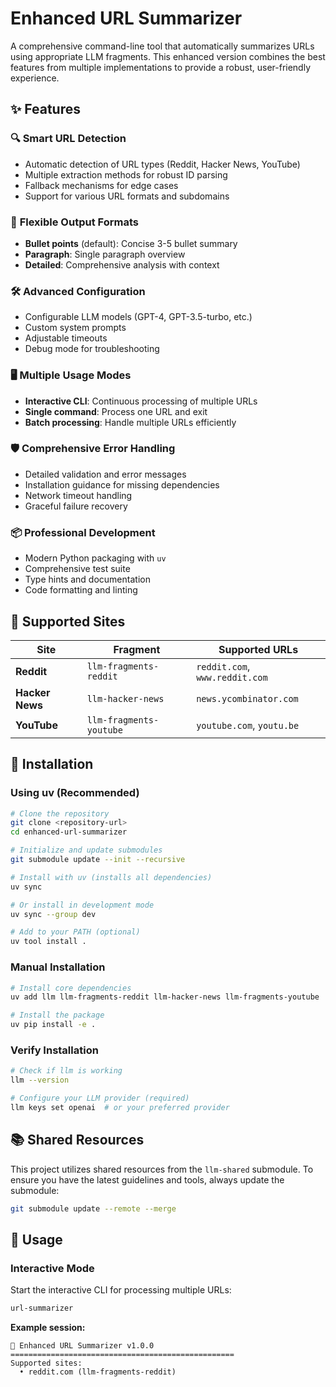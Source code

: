 # Enhanced URL Summarizer

A comprehensive command-line tool that automatically summarizes URLs using appropriate LLM fragments. This enhanced version combines the best features from multiple implementations to provide a robust, user-friendly experience.

## ✨ Features

### 🔍 **Smart URL Detection**

- Automatic detection of URL types (Reddit, Hacker News, YouTube)
- Multiple extraction methods for robust ID parsing
- Fallback mechanisms for edge cases
- Support for various URL formats and subdomains

### 🎯 **Flexible Output Formats**

- **Bullet points** (default): Concise 3-5 bullet summary
- **Paragraph**: Single paragraph overview
- **Detailed**: Comprehensive analysis with context

### 🛠️ **Advanced Configuration**

- Configurable LLM models (GPT-4, GPT-3.5-turbo, etc.)
- Custom system prompts
- Adjustable timeouts
- Debug mode for troubleshooting

### 🖥️ **Multiple Usage Modes**

- **Interactive CLI**: Continuous processing of multiple URLs
- **Single command**: Process one URL and exit
- **Batch processing**: Handle multiple URLs efficiently

### 🛡️ **Comprehensive Error Handling**

- Detailed validation and error messages
- Installation guidance for missing dependencies
- Network timeout handling
- Graceful failure recovery

### 📦 **Professional Development**

- Modern Python packaging with `uv`
- Comprehensive test suite
- Type hints and documentation
- Code formatting and linting

## 🎯 Supported Sites

| Site            | Fragment                | Supported URLs                 |
| --------------- | ----------------------- | ------------------------------ |
| **Reddit**      | `llm-fragments-reddit`  | `reddit.com`, `www.reddit.com` |
| **Hacker News** | `llm-hacker-news`       | `news.ycombinator.com`         |
| **YouTube**     | `llm-fragments-youtube` | `youtube.com`, `youtu.be`      |

## 🚀 Installation

### Using uv (Recommended)

```bash
# Clone the repository
git clone <repository-url>
cd enhanced-url-summarizer

# Initialize and update submodules
git submodule update --init --recursive

# Install with uv (installs all dependencies)
uv sync

# Or install in development mode
uv sync --group dev

# Add to your PATH (optional)
uv tool install .
```

### Manual Installation

```bash
# Install core dependencies
uv add llm llm-fragments-reddit llm-hacker-news llm-fragments-youtube

# Install the package
uv pip install -e .
```

### Verify Installation

```bash
# Check if llm is working
llm --version

# Configure your LLM provider (required)
llm keys set openai  # or your preferred provider
```

## 📚 Shared Resources

This project utilizes shared resources from the `llm-shared` submodule. To ensure you have the latest guidelines and tools, always update the submodule:

```bash
git submodule update --remote --merge
```

## 📖 Usage

### Interactive Mode

Start the interactive CLI for processing multiple URLs:

```bash
url-summarizer
```

**Example session:**

```
🔗 Enhanced URL Summarizer v1.0.0
==================================================
Supported sites:
  • reddit.com (llm-fragments-reddit)
```
